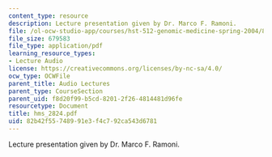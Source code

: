 ```yaml
---
content_type: resource
description: Lecture presentation given by Dr. Marco F. Ramoni.
file: /ol-ocw-studio-app/courses/hst-512-genomic-medicine-spring-2004/82b42f55748991e3f4c792ca543d6781_hms_2824.pdf
file_size: 679583
file_type: application/pdf
learning_resource_types:
- Lecture Audio
license: https://creativecommons.org/licenses/by-nc-sa/4.0/
ocw_type: OCWFile
parent_title: Audio Lectures
parent_type: CourseSection
parent_uid: f8d20f99-b5cd-8201-2f26-4814481d96fe
resourcetype: Document
title: hms_2824.pdf
uid: 82b42f55-7489-91e3-f4c7-92ca543d6781
---
```

Lecture presentation given by Dr. Marco F. Ramoni.
